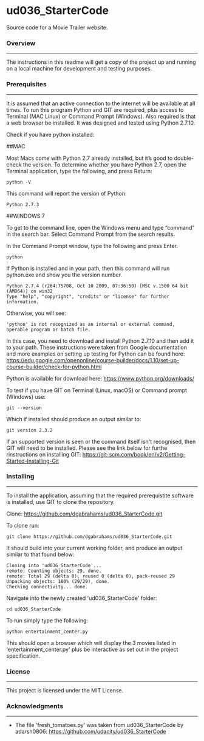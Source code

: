 # ud036_StarterCode
Source code for a Movie Trailer website.

### Overview
---

The instructions in this readme will get a copy of the project up and running on a local machine for development and testing purposes.

### Prerequisites
---

It is assumed that an active connection to the internet will be available at all times. To run this program Python and GIT are required, plus access to Terminal (MAC Linux) or Command Prompt (Windows). Also required is that a web browser be installed. It was designed and tested using Python 2.7.10.

Check if you have python installed:

##MAC

Most Macs come with Python 2.7 already installed, but it’s good to double-check the version. To determine whether you have Python 2.7, open the Terminal application, type the following, and press Return:
```
python -V
```

This command will report the version of Python:
```
Python 2.7.3
```

##WINDOWS 7

To get to the command line, open the Windows menu and type “command” in the search bar. Select Command Prompt from the search results.

In the Command Prompt window, type the following and press Enter.
```
python
```

If Python is installed and in your path, then this command will run python.exe and show you the version number.
```
Python 2.7.4 (r264:75708, Oct 10 2009, 07:36:50) [MSC v.1500 64 bit (AMD64)] on win32
Type "help", "copyright", "credits" or "license" for further information.
```

Otherwise, you will see:
```
'python' is not recognized as an internal or external command, operable program or batch file.
```

In this case, you need to download and install Python 2.7.10 and then add it to your path. These instructions were taken from Google documentation and more examples on setting up testing for Python can be found here:
https://edu.google.com/openonline/course-builder/docs/1.10/set-up-course-builder/check-for-python.html

Python is available for download here:
https://www.python.org/downloads/


To test if you have GIT on Terminal (Linux, macOS) or Command prompt (Windows) use:
```
git --version 
```

Which if installed should produce an output similar to:
```
git version 2.3.2
```

If an supported version is seen or the command itself isn't recognised, then GIT will need to be installed. Please see the link below for furthe rinstructions on installing GIT:
https://git-scm.com/book/en/v2/Getting-Started-Installing-Git


### Installing
---

To install the application, assuming that the required prerequistite software is installed, use GIT to clone the repository.

Clone: https://github.com/dgabrahams/ud036_StarterCode.git

To clone run:
```
git clone https://github.com/dgabrahams/ud036_StarterCode.git
```

It should build into your current working folder, and produce an output similar to that found below:
```
Cloning into 'ud036_StarterCode'...
remote: Counting objects: 29, done.
remote: Total 29 (delta 0), reused 0 (delta 0), pack-reused 29
Unpacking objects: 100% (29/29), done.
Checking connectivity... done.
```

Navigate into the newly created 'ud036_StarterCode' folder:
```
cd ud036_StarterCode
```

To run simply type the following:
```
python entertainment_center.py
```

This should open a browser which will display the 3 movies listed in 'entertainment_center.py' plus be interactive as set out in the project specification.

### License
---

This project is licensed under the MIT License.

### Acknowledgments
---

* The file 'fresh_tomatoes.py' was taken from ud036_StarterCode by adarsh0806:  https://github.com/udacity/ud036_StarterCode

